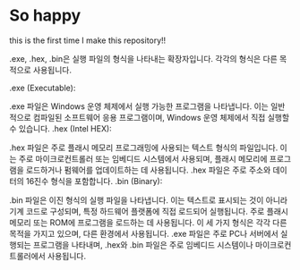 # So happy 


this is the first time I make this repository!!



.exe, .hex, .bin은 실행 파일의 형식을 나타내는 확장자입니다. 각각의 형식은 다른 목적으로 사용됩니다.

.exe (Executable):

.exe 파일은 Windows 운영 체제에서 실행 가능한 프로그램을 나타냅니다. 이는 일반적으로 컴파일된 소프트웨어 응용 프로그램이며, Windows 운영 체제에서 직접 실행할 수 있습니다.
.hex (Intel HEX):

.hex 파일은 주로 플래시 메모리 프로그래밍에 사용되는 텍스트 형식의 파일입니다. 이는 주로 마이크로컨트롤러 또는 임베디드 시스템에서 사용되며, 플래시 메모리에 프로그램을 로드하거나 펌웨어를 업데이트하는 데 사용됩니다. .hex 파일은 주로 주소와 데이터의 16진수 형식을 포함합니다.
.bin (Binary):

.bin 파일은 이진 형식의 실행 파일을 나타냅니다. 이는 텍스트로 표시되는 것이 아니라 기계 코드로 구성되며, 특정 하드웨어 플랫폼에 직접 로드되어 실행됩니다. 주로 플래시 메모리 또는 ROM에 프로그램을 로드하는 데 사용됩니다.
이 세 가지 형식은 각각 다른 목적을 가지고 있으며, 다른 환경에서 사용됩니다. .exe 파일은 주로 PC나 서버에서 실행되는 프로그램을 나타내며, .hex와 .bin 파일은 주로 임베디드 시스템이나 마이크로컨트롤러에서 사용됩니다.
